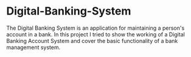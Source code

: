 # Digital-Banking-System
The Digital Banking System is an application for maintaining a person's account in a bank. In this project I tried to show the working of a Digital Banking Account System and  cover the basic functionality of a bank management system.
